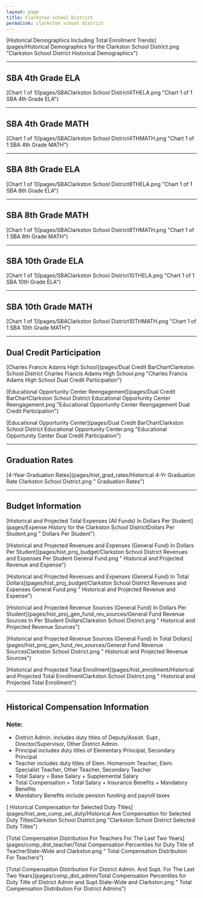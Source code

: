 ```yaml
---
layout: page
title: Clarkston School District
permalink: clarkston school district
---
```



[Historical Demographics Including Total Enrollment Trends](pages/Historical Demographics for the Clarkston School District.png "Clarkston School District Historical Demographics")

___

## SBA 4th Grade ELA

[Chart 1 of 1](pages/SBAClarkston School District4THELA.png "Chart 1 of 1 SBA 4th Grade ELA")


___

## SBA 4th Grade MATH

[Chart 1 of 1](pages/SBAClarkston School District4THMATH.png "Chart 1 of 1 SBA 4th Grade MATH")


___

## SBA 8th Grade ELA

[Chart 1 of 1](pages/SBAClarkston School District8THELA.png "Chart 1 of 1 SBA 8th Grade ELA")


___

## SBA 8th Grade MATH

[Chart 1 of 1](pages/SBAClarkston School District8THMATH.png "Chart 1 of 1 SBA 8th Grade MATH")


___

## SBA 10th Grade ELA

[Chart 1 of 1](pages/SBAClarkston School District10THELA.png "Chart 1 of 1 SBA 10th Grade ELA")


___

## SBA 10th Grade MATH

[Chart 1 of 1](pages/SBAClarkston School District10THMATH.png "Chart 1 of 1 SBA 10th Grade MATH")


___

## Dual Credit Participation

[Charles Francis Adams High School](pages/Dual Credit BarChartClarkston School District Charles Francis Adams High School.png "Charles Francis Adams High School Dual Credit Participation")

[Educational Opportunity Center Reengagement](pages/Dual Credit BarChartClarkston School District Educational Opportunity Center Reengagement.png "Educational Opportunity Center Reengagement Dual Credit Participation")

[Educational Opportunity Center](pages/Dual Credit BarChartClarkston School District Educational Opportunity Center.png "Educational Opportunity Center Dual Credit Participation")


___

## Graduation Rates

[4-Year Graduation Rates](pages/hist_grad_rates/Historical 4-Yr Graduation Rate Clarkston School District.png " Graduation Rates")


___

## Budget Information

[Historical and Projected Total Expenses (All Funds) In Dollars Per Student](pages/Expense History for the Clarkston School DistrictDollars Per Student.png " Dollars Per Student")

[Historical and Projected Revenues and Expenses (General Fund) In Dollars Per Student](pages/hist_proj_budget/Clarkston School District Revenues and Expenses Per Student General Fund.png " Historical and Projected Revenue and Expense")

[Historical and Projected Revenues and Expenses (General Fund) In Total Dollars](pages/hist_proj_budget/Clarkston School District Revenues and Expenses General Fund.png " Historical and Projected Revenue and Expense")

[Historical and Projected Revenue Sources (General Fund) In Dollars Per Student](pages/hist_proj_gen_fund_rev_sources/General Fund Revenue Sources In Per Student DollarsClarkston School District.png " Historical and Projected Revenue Sources")

[Historical and Projected Revenue Sources (General Fund) In Total Dollars](pages/hist_proj_gen_fund_rev_sources/General Fund Revenue SourcesClarkston School District.png " Historical and Projected Revenue Sources")

[Historical and Projected Total Enrollment](pages/hist_enrollment/Historical and Projected Total EnrollmentClarkston School District.png " Historical and Projected Total Enrollment")


___

## Historical Compensation Information
### Note:
- District Admin. includes duty titles of Deputy/Assist. Supt., Director/Supervisor, Other District Admin.
- Principal includes duty titles of Elementary Principal, Secondary Principal
- Teacher includes duty titles of Elem. Homeroom Teacher, Elem. Specialist Teacher, Other Teacher, Secondary Teacher
- Total Salary = Base Salary + Supplemental Salary
- Total Compensation = Total Salary + Insurance Benefits + Mandatory Benefits
- Mandatory Benefits include pension funding and payroll taxes

[ Historical Compensation for Selected Duty Titles](pages/hist_ave_comp_sel_duty/Historical Ave Compensation for Selected Duty TitlesClarkston School District.png "Clarkston School District Selected Duty Titles")

[Total Compensation Distribution For Teachers For The Last Two Years](pages/comp_dist_teacher/Total Compensation Percentiles for Duty Title of TeacherState-Wide and Clarkston.png " Total Compensation Distribution For Teachers")

[Total Compensation Distribution For District Admin. And Supt. For The Last Two Years](pages/comp_dist_admin/Total Compensation Percentiles for Duty Title of District Admin and Supt.State-Wide and Clarkston.png " Total Compensation Distribution For District Admins")

